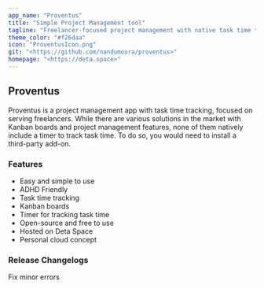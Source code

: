```yaml
---
app_name: "Proventus"
title: "Simple Project Management tool"
tagline: "Freelancer-focused project management with native task time tracking."
theme_color: "#f26daa"
icon: "ProventusIcon.png"
git: "<https://github.com/nandumoura/proventus>"
homepage: "<https://deta.space>"
---
```


## Proventus

Proventus is a project management app with task time tracking, focused on serving freelancers. While there are various solutions in the market with Kanban boards and project management features, none of them natively include a timer to track task time. To do so, you would need to install a third-party add-on.

### Features

- Easy and simple to use
- ADHD Friendly
- Task time tracking
- Kanban boards
- Timer for tracking task time
- Open-source and free to use
- Hosted on Deta Space
- Personal cloud concept

### Release Changelogs

Fix minor errors
